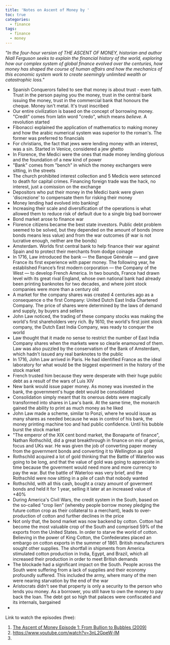 ```yaml
---
title: 'Notes on Ascent of Money by '
toc: true
categories:
  - finance
tags:
  - finance
  - money
---
```


_"In the four-hour version of THE ASCENT OF MONEY, historian and author Niall Ferguson seeks to explain the financial history of the world, exploring how our complex system of global finance evolved over the centuries, how money has shaped the course of human affairs and how the mechanics of this economic system work to create seemingly unlimited wealth or catastrophic loss."_

- Spanish Conquerors failed to see that money is about trust - even faith. Trust in the person paying you the money, trust in the central bank issuing the money, trust in the commercial bank that honours the cheque. Money isn't metal. It's trust inscribed
- Our entire civilization is based on the concept of borrowing money. "Credit" comes from latin word "credo", which means _believe_. A revolution started
- Fibonacci explained the application of mathematics to making money and how the arabic numerical system was superior to the roman's. The former was preferred to financials
- For christians, the fact that jews were lending money with an interest, was a sin. Started in Venice, considered a jew ghetto
- In Florence, the Medici were the ones that made money lending glorious and the foundation of a new kind of power
- "Bank" comes from "bench" in which the money exchangers were sitting, in the streets
- The church prohibited interest collection and 5 Medicis were setenced to death for capital crimes. Financing foreign trade was the hack, no interest, just a comission on the exchange
- Depositors who put their money in the Medici bank were given 'discrezione' to compensate them for risking their money
- Money lending had evolved into banking!
- Increasing their scale and diversification of the operations is what allowed them to reduce risk of default due to a single big bad borrower
- Bond market arose to finance war
- Florence citizens became the best state investors. Public debt problem seemed to be solved, but they depended on the amount of bonds (more bonds means less value) and from the war outcomes (if war is not lucrative enough, neither are the bonds)
- Amsterdam. Worlds first central bank to help finance their war against Spain and to protect their merchants from dodge coinage
- In 1716, Law introduced the bank — the Banque Générale — and gave France its first experience with paper money. The following year, he established France’s first modern corporation — the Company of the West — to develop French America. In two bounds, France had drawn level with its great rival England, whose own national bank had already been printing banknotes for two decades, and where joint stock companies were more than a century old
- A market for the company shares was created 4 centuries ago as a consequence o the first Company: United Dutch East India Chartered Company. The price of shares were determined by the laws of demand and supply, by buyers and sellers
- John Law noticed, the trading of these company stocks was making the world's first shareholders very rich. By 1610, the world's first joint stock company, the Dutch East lndia Company, was ready to conquer the world
- Law thought that it made no sense to restrict the number of East India Company shares when the markets were so clearle enamoured of them. Law was also puzzled by the conservatism of the Bank of Amsterdam, which hadn't issued any real banknotes to the public
- In 1716, John Law arrived in Paris. He had identified France as the ideal laboratory for what would be the biggest experiment in the history of the stock market
- French trusted him because they were desperate with their huge public debt as a result of the wars of Luis XIV
- New bank would issue paper money. As money was invested in the bank, the government's huge debt wouId be consolidated
- Consolidation simply meant that its onerous debts were magically transformed into shares in Law's bank. At the same time, the monarch gained the ability to print as much money as he liked
- John Law made a scheme, similar to Ponzi, where he would issue as many shares as needed because he was in control of his bank, the money printing machine too and had public confidence. Until his bubble burst the stock market
- "The emperor of the XIX cent bond market, the Bonaparte of finance", Nathan Rothschild, did a great breakthrough in finance on mix of genius, focus and UKs war. He was given the job of converting paper money from the government bonds and converting it to Wellington as gold
- Rothschild acquired a lot of gold thinking that the Battle of Waterloo was going to be long, and that the value of gold was going to appreciate in time because the goverment would need more and more currency to pay the war. But the battle of Waterloo was very brief, and the Rothschild were now sitting in a pile of cash that nobody wanted
- Rothschild, with all this cash, bought a crazy amount of goverment bonds and held it for 1 year, selling it later at an increased value of +40%
- During America's Civil Wars, the credit system in the South, based on the so-called "crop lien" (whereby people borrow money pledging the future cotton crop as their collateral to a merchant), leads to over-production of cotton and further declines in the price
- Not only that, the bond market was now backend by cotton. Cotton had become the most valuable crop of the South and comprised 59% of the exports from the United States. In order to starve the world of cotton. Believing in the power of King Cotton, the Confederates placed an embargo on cotton exports in the summer of 1861. British manufacturers sought other supplies. The shortfall in shipments from America stimulated cotton production in India, Egypt, and Brazil, which all increased their production in order to meet British demands
- The blockade had a significant impact on the South. People across the South were suffering from a lack of supplies and their economy profoundly suffered. This included the army, where many of the men were nearing starvation by the end of the war
- Aristocrats didn't see that property is only a security to the person who lends you money. As a borrower, you still have to own the money to pay back the loan. The debt got so high that palaces were confiscated and its internals, bargained
- 


Link to watch the episodes (free):
1. [The Ascent of Money Episode 1: From Bullion to Bubbles (2009)](https://www.youtube.com/watch?v=njEUUU2OsiA)
2. https://www.youtube.com/watch?v=3nL2GpeW-lM
3. 

